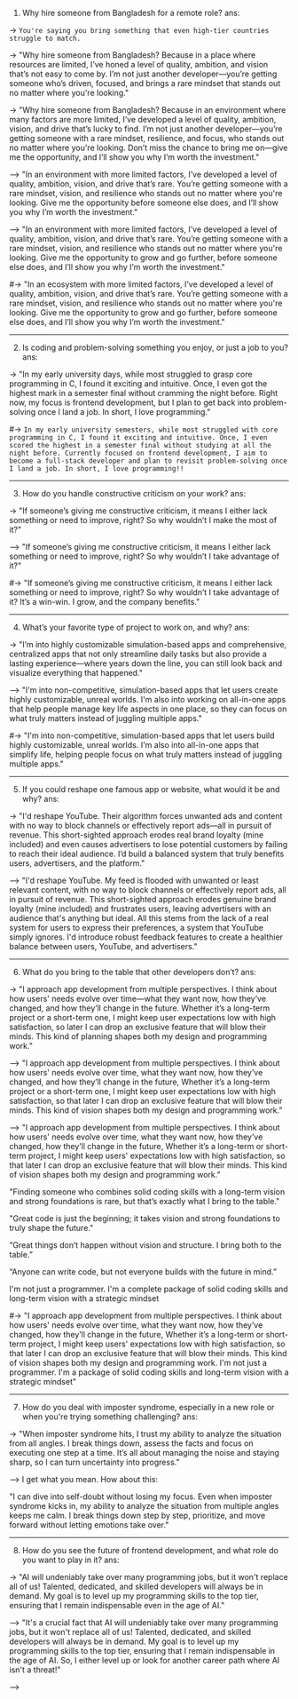 1. Why hire someone from Bangladesh for a remote role?
ans:

-> `You're saying you bring something that even high-tier countries struggle to match.`

-> "Why hire someone from Bangladesh? Because in a place where resources are limited, I’ve honed a level of quality, ambition, and vision that’s not easy to come by. I’m not just another developer—you’re getting someone who’s driven, focused, and brings a rare mindset that stands out no matter where you're looking."

-> "Why hire someone from Bangladesh? Because in an environment where many factors are more limited, I’ve developed a level of quality, ambition, vision, and drive that’s lucky to find. I’m not just another developer—you’re getting someone with a rare mindset, resilience, and focus, who stands out no matter where you're looking. Don’t miss the chance to bring me on—give me the opportunity, and I’ll show you why I’m worth the investment."


--> "In an environment with more limited factors, I’ve developed a level of quality, ambition, vision, and drive that’s rare. You’re getting someone with a rare mindset, vision, and resilience who stands out no matter where you're looking. Give me the opportunity before someone else does, and I’ll show you why I’m worth the investment."

--> "In an environment with more limited factors, I’ve developed a level of quality, ambition, vision, and drive that’s rare. You’re getting someone with a rare mindset, vision, and resilience who stands out no matter where you're looking. Give me the opportunity to grow and go further, before someone else does, and I’ll show you why I’m worth the investment."

#-> "In an ecosystem with more limited factors, I’ve developed a level of quality, ambition, vision, and drive that’s rare. You’re getting someone with a rare mindset, vision, and resilience who stands out no matter where you're looking. Give me the opportunity to grow and go further, before someone else does, and I’ll show you why I’m worth the investment."

- - - - -


2. Is coding and problem-solving something you enjoy, or just a job to you?
ans: 

-> "In my early university days, while most struggled to grasp core programming in C, I found it exciting and intuitive. Once, I even got the highest mark in a semester final without cramming the night before. Right now, my focus is frontend development, but I plan to get back into problem-solving once I land a job. In short, I love programming."

#-> `In my early university semesters, while most struggled with core programming in C, I found it exciting and intuitive. Once, I even scored the highest in a semester final without studying at all the night before. Currently focused on frontend development, I aim to become a full-stack developer and plan to revisit problem-solving once I land a job. In short, I love programming!!`

- - - - -


3. How do you handle constructive criticism on your work?
ans:

-> "If someone’s giving me constructive criticism, it means I either lack something or need to improve, right? So why wouldn’t I make the most of it?"

--> "If someone’s giving me constructive criticism, it means I either lack something or need to improve, right? So why wouldn’t I take advantage of it?"

#-> "If someone’s giving me constructive criticism, it means I either lack something or need to improve, right? So why wouldn’t I take advantage of it? It’s a win-win. I grow, and the company benefits."

- - - - -


4. What’s your favorite type of project to work on, and why?
ans:

-> "I’m into highly customizable simulation-based apps and comprehensive, centralized apps that not only streamline daily tasks but also provide a lasting experience—where years down the line, you can still look back and visualize everything that happened."

--> "I'm into non-competitive, simulation-based apps that let users create highly customizable, unreal worlds. I'm also into working on all-in-one apps that help people manage key life aspects in one place, so they can focus on what truly matters instead of juggling multiple apps."

#-> "I'm into non-competitive, simulation-based apps that let users build highly customizable, unreal worlds. I'm also into all-in-one apps that simplify life, helping people focus on what truly matters instead of juggling multiple apps."


- - - - -


5. If you could reshape one famous app or website, what would it be and why?
ans:

-> "I'd reshape YouTube. Their algorithm forces unwanted ads and content with no way to block channels or effectively report ads—all in pursuit of revenue. This short-sighted approach erodes real brand loyalty (mine included) and even causes advertisers to lose potential customers by failing to reach their ideal audience. I’d build a balanced system that truly benefits users, advertisers, and the platform."


--> "I'd reshape YouTube. My feed is flooded with unwanted or least relevant content, with no way to block channels or effectively report ads, all in pursuit of revenue. This short-sighted approach erodes genuine brand loyalty (mine included) and frustrates users, leaving advertisers with an audience that's anything but ideal. All this stems from the lack of a real system for users to express their preferences, a system that YouTube simply ignores. I'd introduce robust feedback features to create a healthier balance between users, YouTube, and advertisers."


- - - - -

6. What do you bring to the table that other developers don’t?
ans:

-> "I approach app development from multiple perspectives. I think about how users' needs evolve over time—what they want now, how they’ve changed, and how they’ll change in the future. Whether it’s a long-term project or a short-term one, I might keep user expectations low with high satisfaction, so later I can drop an exclusive feature that will blow their minds. This kind of planning shapes both my design and programming work."

--> "I approach app development from multiple perspectives. I think about how users' needs evolve over time, what they want now, how they’ve changed, and how they’ll change in the future, Whether it’s a long-term project or a short-term one, I might keep user expectations low with high satisfaction, so that later I can drop an exclusive feature that will blow their minds. This kind of vision shapes both my design and programming work."

--> "I approach app development from multiple perspectives. I think about how users' needs evolve over time, what they want now, how they’ve changed, how they’ll change in the future, Whether it’s a long-term or short-term project, I might keep users' expectations low with high satisfaction, so that later I can drop an exclusive feature that will blow their minds. This kind of vision shapes both my design and programming work."

"Finding someone who combines solid coding skills with a long-term vision and strong foundations is rare, but that’s exactly what I bring to the table."

"Great code is just the beginning; it takes vision and strong foundations to truly shape the future."


“Great things don’t happen without vision and structure. I bring both to the table.”


“Anyone can write code, but not everyone builds with the future in mind.”

I'm not just a programmer. I'm a complete package of solid coding skills and long-term vision with a strategic mindset

#-> "I approach app development from multiple perspectives. I think about how users' needs evolve over time, what they want now, how they’ve changed, how they’ll change in the future, Whether it’s a long-term or short-term project, I might keep users' expectations low with high satisfaction, so that later I can drop an exclusive feature that will blow their minds. This kind of vision shapes both my design and programming work. I'm not just a programmer. I'm a package of solid coding skills and long-term vision with a strategic mindset"

- - - - -


7. How do you deal with imposter syndrome, especially in a new role or when you're trying something challenging?
ans:

-> "When imposter syndrome hits, I trust my ability to analyze the situation from all angles. I break things down, assess the facts and focus on executing one step at a time. It’s all about managing the noise and staying sharp, so I can turn uncertainty into progress."

--> I get what you mean. How about this:

"I can dive into self-doubt without losing my focus. Even when imposter syndrome kicks in, my ability to analyze the situation from multiple angles keeps me calm. I break things down step by step, prioritize, and move forward without letting emotions take over."

- - - - -


8. How do you see the future of frontend development, and what role do you want to play in it?
ans:

-> "AI will undeniably take over many programming jobs, but it won't replace all of us! Talented, dedicated, and skilled developers will always be in demand. My goal is to level up my programming skills to the top tier, ensuring that I remain indispensable even in the age of AI."

--> "It's a crucial fact that AI will undeniably take over many programming jobs, but it won't replace all of us! Talented, dedicated, and skilled developers will always be in demand. My goal is to level up my programming skills to the top tier, ensuring that I remain indispensable in the age of AI. So, I either level up or look for another career path where AI isn't a threat!"

--> 